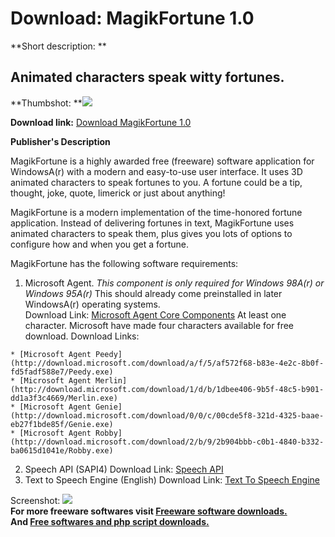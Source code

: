# Download: MagikFortune 1.0

**Short description: **

## Animated characters speak witty fortunes.

  
**Thumbshot: **![](http://www.freewarefiles.com/screenshot/magikfortune_md.gif)   
  
**Download link:** [Download MagikFortune 1.0](http://freesoftwares.boysofts.com/MagikFortune_program_24729.html)  
  

**Publisher's Description**  
  

MagikFortune is a highly awarded free (freeware) software application for
WindowsA(r) with a modern and easy-to-use user interface. It uses 3D animated
characters to speak fortunes to you. A fortune could be a tip, thought, joke,
quote, limerick or just about anything!

MagikFortune is a modern implementation of the time-honored fortune
application. Instead of delivering fortunes in text, MagikFortune uses
animated characters to speak them, plus gives you lots of options to configure
how and when you get a fortune.

MagikFortune has the following software requirements:

  1. Microsoft Agent. *This component is only required for Windows 98A(r) or Windows 95A(r)* This should already come preinstalled in later WindowsA(r) operating systems.  
Download Link: [Microsoft Agent Core
Components](http://activex.microsoft.com/activex/controls/agent2/MSagent.exe)
At least one character. Microsoft have made four characters available for free
download. Download Links:

    * [Microsoft Agent Peedy](http://download.microsoft.com/download/a/f/5/af572f68-b83e-4e2c-8b0f-fd5fadf588e7/Peedy.exe)
    * [Microsoft Agent Merlin](http://download.microsoft.com/download/1/d/b/1dbee406-9b5f-48c5-b901-dd1a3f3c4669/Merlin.exe)
    * [Microsoft Agent Genie](http://download.microsoft.com/download/0/0/c/00cde5f8-321d-4325-baae-eb27f1bde85f/Genie.exe)
    * [Microsoft Agent Robby](http://download.microsoft.com/download/2/b/9/2b904bbb-c0b1-4840-b332-ba0615d1041e/Robby.exe)
  2. Speech API (SAPI4) Download Link: [Speech API](http://activex.microsoft.com/activex/controls/sapi/spchapi.exe)
  3. Text to Speech Engine (English) Download Link: [Text To Speech Engine](http://activex.microsoft.com/activex/controls/agent2/tv_enua.exe)

  
  
Screenshot: ![](http://www.freewarefiles.com/screenshot/magikfortune.gif)  
**For more freeware softwares visit [Freeware software downloads.](http://freesoftwares.boysofts.com/)**   
**And [Free softwares and php script downloads.](http://www.boysofts.com/)**

